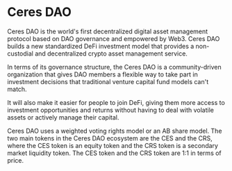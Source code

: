 # Ceres DAO

Ceres DAO is the world's first decentralized digital asset management protocol based on DAO governance and empowered by Web3. Ceres DAO builds a new standardized DeFi investment model that provides a non-custodial and decentralized crypto asset management service.

In terms of its governance structure, the Ceres DAO is a community-driven organization that gives DAO members a flexible way to take part in investment decisions that traditional venture capital fund models can't match.

It will also make it easier for people to join DeFi, giving them more access to investment opportunities and returns without having to deal with volatile assets or actively manage their capital.

Ceres DAO uses a weighted voting rights model or an AB share model. The two main tokens in the Ceres DAO ecosystem are the CES and the CRS, where the CES token is an equity token and the CRS token is a secondary market liquidity token. The CES token and the CRS token are 1:1 in terms of price.
